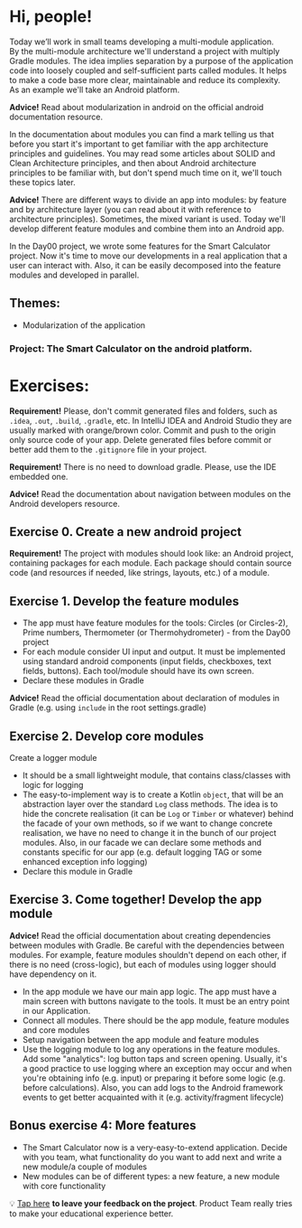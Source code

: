 # Hi, people!
Today we’ll work in small teams developing a multi-module application.  
By the multi-module architecture we'll understand a project with multiply Gradle modules. The idea implies separation by a purpose of the application code into loosely coupled and self-sufficient parts called modules. It helps to make a code base more clear, maintainable and reduce its complexity.  
As an example we'll take an Android platform.

**Advice!** Read about modularization in android on the official android documentation resource.

In the documentation about modules you can find a mark telling us that before you start it's important to get familiar with the app architecture principles and guidelines. You may read some articles about SOLID and Clean Architecture principles, and then about Android architecture principles to be familiar with, but don't spend much time on it, we'll touch these topics later.  

**Advice!** There are different ways to divide an app into modules: by feature and by architecture layer (you can read about it with reference to architecture principles). Sometimes, the mixed variant is used. Today we'll develop different feature modules and combine them into an Android app.

In the Day00 project, we wrote some features for the Smart Calculator project. Now it's time to move our developments in a real application that a user can interact with. Also, it can be easily decomposed into the feature modules and developed in parallel.

## Themes:
- Modularization of the application

### Project: The Smart Calculator on the android platform.

# Exercises:

**Requirement!** Please, don't commit generated files and folders, such as `.idea`, `.out`, `.build`, `.gradle`, etc. In IntelliJ IDEA and Android Studio they are usually marked with orange/brown color. Commit and push to the origin only source code of your app. Delete generated files before commit or better add them to the `.gitignore` file in your project.

**Requirement!** There is no need to download gradle. Please, use the IDE embedded one.

**Advice!** Read the documentation about navigation between modules on the Android developers resource.

## Exercise 0. Create a new android project

**Requirement!** The project with modules should look like: an Android project, containing packages for each module. Each package should contain source code (and resources if needed, like strings, layouts, etc.) of a module.

## Exercise 1. Develop the feature modules

- The app must have feature modules for the tools: Circles (or Circles-2), Prime numbers, Thermometer (or Thermohydrometer) - from the Day00 project
- For each module consider UI input and output. It must be implemented using standard android components (input fields, checkboxes, text fields, buttons). Each tool/module should have its own screen.
- Declare these modules in Gradle

**Advice!** Read the official documentation about declaration of modules in Gradle (e.g. using `include` in the root settings.gradle)

## Exercise 2. Develop core modules
Create a logger module
- It should be a small lightweight module, that contains class/classes with logic for logging
- The easy-to-implement way is to create a Kotlin `object`, that will be an abstraction layer over the standard `Log` class methods. The idea is to hide the concrete realisation (it can be `Log` or `Timber` or whatever) behind the facade of your own methods, so if we want to change concrete realisation, we have no need to change it in the bunch of our project modules. Also, in our facade we can declare some methods and constants specific for our app (e.g. default logging TAG or some enhanced exception info logging)
- Declare this module in Gradle

## Exercise 3. Come together! Develop the app module

**Advice!** Read the official documentation about creating dependencies between modules with Gradle. Be careful with the dependencies between modules. For example, feature modules shouldn't depend on each other, if there is no need (cross-logic), but each of modules using logger should have dependency on it.

- In the app module we have our main app logic. The app must have a main screen with buttons navigate to the tools. It must be an entry point in our Application.
- Connect all modules. There should be the app module, feature modules and core modules
- Setup navigation between the app module and feature modules
- Use the logging module to log any operations in the feature modules. Add some "analytics": log button taps and screen opening. Usually, it's a good practice to use logging where an exception may occur and when you're obtaining info (e.g. input) or preparing it before some logic (e.g. before calculations). Also, you can add logs to the Android framework events to get better acquainted with it (e.g. activity/fragment lifecycle) 

## Bonus exercise 4: More features
- The Smart Calculator now is a very-easy-to-extend application. Decide with you team, what functionality do you want to add next and write a new module/a couple of modules
- New modules can be of different types: a new feature, a new module with core functionality

💡 [Tap here](https://docs.google.com/forms/d/e/1FAIpQLSeuGXhSvF8aA8PBnEUx04iyh0gcnZaqPODXilAatmDK5C2sGA/viewform) **to leave your feedback on the project**. Product Team really tries to make your educational experience better.

